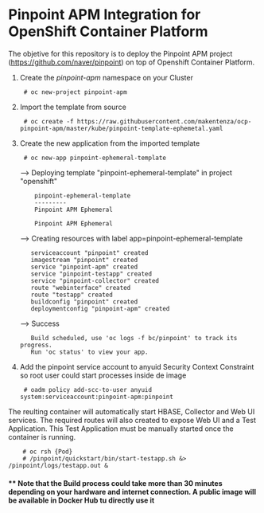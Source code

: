 # Pinpoint APM Integration for OpenShift Container Platform

The objetive for this repository is to deploy the Pinpoint APM project (https://github.com/naver/pinpoint) on top of Openshift Container Platform.

1. Create the *pinpoint-apm* namespace on your Cluster

        # oc new-project pinpoint-apm

2. Import the template from source

        # oc create -f https://raw.githubusercontent.com/makentenza/ocp-pinpoint-apm/master/kube/pinpoint-template-ephemetal.yaml

3. Create the new application from the imported template

        # oc new-app pinpoint-ephemeral-template

      --> Deploying template "pinpoint-ephemeral-template" in project "openshift"

           pinpoint-ephemeral-template
           ---------
           Pinpoint APM Ephemeral

           Pinpoint APM Ephemeral

      --> Creating resources with label app=pinpoint-ephemeral-template

          serviceaccount "pinpoint" created
          imagestream "pinpoint" created
          service "pinpoint-apm" created
          service "pinpoint-testapp" created
          service "pinpoint-collector" created
          route "webinterface" created
          route "testapp" created
          buildconfig "pinpoint" created
          deploymentconfig "pinpoint-apm" created

      --> Success

          Build scheduled, use 'oc logs -f bc/pinpoint' to track its progress.
          Run 'oc status' to view your app.

4. Add the pinpoint service account to anyuid Security Context Constraint so root user could start processes inside de image

        # oadm policy add-scc-to-user anyuid system:serviceaccount:pinpoint-apm:pinpoint

The reulting container will automatically start HBASE, Collector and Web UI services. The required routes will also created to expose Web UI and a Test Application. This Test Application must be manually started once the container is running.

        # oc rsh {Pod}
        # /pinpoint/quickstart/bin/start-testapp.sh &> /pinpoint/logs/testapp.out &

#### ** Note that the Build process could take more than 30 minutes depending on your hardware and internet connection. A public image will be available in Docker Hub tu directly use it
